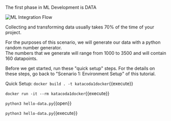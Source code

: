 The first phase in ML Development is 
DATA

![ML Integration Flow](/laura-schornack/scenarios/set-up/assets/data.png)

Collecting and transforming data usually takes 70% of the time of your project.  

For the purposes of this scenario, we will generate our data with a python random number generator.  
The numbers that we generate will range from 1000 to 3500 and will contain 160 datapoints.  

Before we get started, run these "quick setup" steps.  For the details on these steps, go back to "Scenario 1: Environment Setup" of this tutorial.  

Quick Setup:
`docker build . -t katacoda1docker`{{execute}}

`docker run -it --rm katacoda1docker`{{execute}}

`python3 hello-data.py`{{open}}

`python3 hello-data.py`{{execute}}


